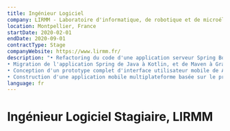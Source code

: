 ```yaml
---
title: Ingénieur Logiciel
company: LIRMM - Laboratoire d'informatique, de robotique et de microélectronique de Montpellier
location: Montpellier, France
startDate: 2020-02-01
endDate: 2020-09-01
contractType: Stage
companyWebsite: https://www.lirmm.fr/
description: "• Refactoring du code d'une application serveur Spring Boot
• Migration de l'application Spring de Java à Kotlin, et de Maven à Gradle
• Conception d'un prototype complet d'interface utilisateur mobile de A à Z
• Construction d'une application mobile multiplateforme basée sur le prototype en utilisant Flutter"
language: fr
---
```


# Ingénieur Logiciel Stagiaire, LIRMM